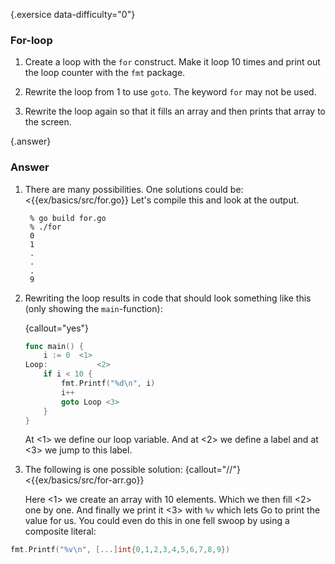 {.exersice data-difficulty="0"}
### For-loop

1. Create a loop with the `for` construct. Make it loop
   10 times and print out the loop counter with the `fmt` package.

2. Rewrite the loop from 1 to use `goto`. The keyword `for` may not be used.

3.  Rewrite the loop again so that it fills an array and then prints that array to the screen.


{.answer}
### Answer

1. There are many possibilities. One solutions could be:
<{{ex/basics/src/for.go}}
    Let's compile this and look at the output.

        % go build for.go
        % ./for
        0
        1
        .
        .
        .
        9

2. Rewriting the loop results in code that should look something
    like this (only showing the `main`-function):

    {callout="yes"}
    ~~~go
    func main() {
        i := 0	<1>
    Loop:		    <2>
        if i < 10 {
            fmt.Printf("%d\n", i)
            i++
            goto Loop <3>
        }
    }
    ~~~

    At <1> we define our loop variable. And at <2> we define a label and at <3> we jump
   to this label.

3. The following is one possible solution:
    {callout="//"}
    <{{ex/basics/src/for-arr.go}}

    Here <1> we create an array with 10 elements.
    Which we then fill <2> one by one. And finally we print it <3> with `%v` which lets
    Go to print the value for us. You could even do this in one fell swoop by using a composite literal:

~~~go
fmt.Printf("%v\n", [...]int{0,1,2,3,4,5,6,7,8,9})
~~~
